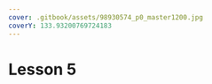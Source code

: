 ```yaml
---
cover: .gitbook/assets/98930574_p0_master1200.jpg
coverY: 133.93200769724183
---
```


# Lesson 5





